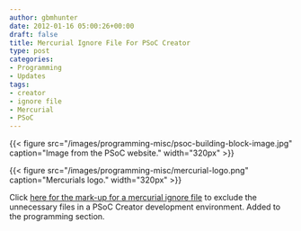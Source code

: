 ```yaml
---
author: gbmhunter
date: 2012-01-16 05:00:26+00:00
draft: false
title: Mercurial Ignore File For PSoC Creator
type: post
categories:
- Programming
- Updates
tags:
- creator
- ignore file
- Mercurial
- PSoC
---
```


{{< figure src="/images/programming-misc/psoc-building-block-image.jpg" caption="Image from the PSoC website."  width="320px" >}}

{{< figure src="/images/programming-misc/mercurial-logo.png" caption="Mercurials logo." width="320px" >}}

Click [here for the mark-up for a mercurial ignore file](/programming/version-control-systems/mercurial/ignore-files/mercurial-ignore-file-code-for-psoc-creator/) to exclude the unnecessary files in a PSoC Creator development environment. Added to the programming section.
